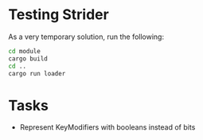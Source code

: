 # Testing Strider

As a very temporary solution, run the following:

```sh
cd module
cargo build
cd ..
cargo run loader
```

# Tasks
- Represent KeyModifiers with booleans instead of bits